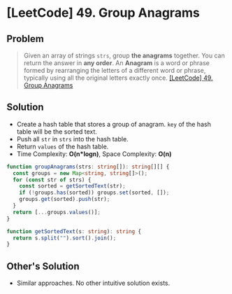 # [LeetCode] 49. Group Anagrams

## Problem

> Given an array of strings `strs`, group **the anagrams** together. You can return the answer in **any order**.
> An **Anagram** is a word or phrase formed by rearranging the letters of a different word or phrase, typically using all the original letters exactly once.
> [[LeetCode] 49. Group Anagrams](https://leetcode.com/problems/group-anagrams/description/?envType=study-plan&id=data-structure-ii)

## Solution

- Create a hash table that stores a group of anagram. `key` of the hash table will be the sorted text.
- Push all `str` in `strs` into the hash table.
- Return `values` of the hash table.
- Time Complexity: **O(n\*logn)**, Space Complexity: **O(n)**

```typescript
function groupAnagrams(strs: string[]): string[][] {
  const groups = new Map<string, string[]>();
  for (const str of strs) {
    const sorted = getSortedText(str);
    if (!groups.has(sorted)) groups.set(sorted, []);
    groups.get(sorted).push(str);
  }
  return [...groups.values()];
}

function getSortedText(s: string): string {
  return s.split("").sort().join();
}
```

## Other's Solution

- Similar approaches. No other intuitive solution exists.
